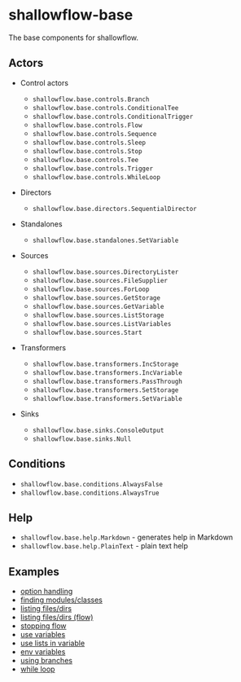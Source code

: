 # shallowflow-base
The base components for shallowflow.

## Actors

* Control actors

  * `shallowflow.base.controls.Branch`
  * `shallowflow.base.controls.ConditionalTee`
  * `shallowflow.base.controls.ConditionalTrigger`
  * `shallowflow.base.controls.Flow`
  * `shallowflow.base.controls.Sequence`
  * `shallowflow.base.controls.Sleep`
  * `shallowflow.base.controls.Stop`
  * `shallowflow.base.controls.Tee`
  * `shallowflow.base.controls.Trigger`
  * `shallowflow.base.controls.WhileLoop`
    
* Directors

  * `shallowflow.base.directors.SequentialDirector`

* Standalones

  * `shallowflow.base.standalones.SetVariable`

* Sources

  * `shallowflow.base.sources.DirectoryLister`
  * `shallowflow.base.sources.FileSupplier`
  * `shallowflow.base.sources.ForLoop`
  * `shallowflow.base.sources.GetStorage`
  * `shallowflow.base.sources.GetVariable`
  * `shallowflow.base.sources.ListStorage`
  * `shallowflow.base.sources.ListVariables`
  * `shallowflow.base.sources.Start`
    
* Transformers

  * `shallowflow.base.transformers.IncStorage`
  * `shallowflow.base.transformers.IncVariable`
  * `shallowflow.base.transformers.PassThrough`
  * `shallowflow.base.transformers.SetStorage`
  * `shallowflow.base.transformers.SetVariable`
    
* Sinks

  * `shallowflow.base.sinks.ConsoleOutput`
  * `shallowflow.base.sinks.Null`

## Conditions

* `shallowflow.base.conditions.AlwaysFalse`
* `shallowflow.base.conditions.AlwaysTrue`

## Help

  * `shallowflow.base.help.Markdown` - generates help in Markdown
  * `shallowflow.base.help.PlainText` - plain text help


## Examples

* [option handling](examples/option_handling.py)
* [finding modules/classes](examples/find_modules_and_classes.py)
* [listing files/dirs](examples/list_files.py)
* [listing files/dirs (flow)](examples/flow_listing_files.py)
* [stopping flow](examples/stopping_flow.py)
* [use variables](examples/use_variables.py)
* [use lists in variable](examples/use_lists_in_variable.py)
* [env variables](examples/env_var.py)
* [using branches](examples/branching.py)
* [while loop](examples/while_loop.py)
